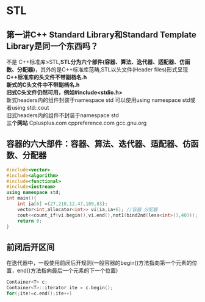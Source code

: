 # STL

## 第一讲C++ Standard Library和Standard Template Library是同一个东西吗？

不是 C++标准库>STL,**STL分为六个部件(容器、算法、迭代器、适配器、仿函数、分配器)**，其外的是C++标准库范畴,STL以头文件(Header files)形式呈现  
**C++标准库的头文件不带副档名.h**  
**新式的C头文件中不带副档名.h**  
**旧式C头文件仍然可用，例如#include<stdio.h>**  
新式headers内的组件封装于namespace std 可以使用using namespace std或者using std::cout  
旧式headers内的组件不封装于namespace std  
**三个网站**
Cplusplus.com cppreference.com gcc.gnu.org  

## 容器的六大部件：容器、算法、迭代器、适配器、仿函数、分配器  

```c++
#include<vector>
#include<algorithm>
#include<functional>
#include<iostream>
using namespace std;
int main(){
    int ia[6] ={27,210,12,47,109,83};
    vector<int,allocator<int>> vi(ia,ia+6); //容器 分配器
    cout<<count_if(vi.begin(),vi.end(),not1(bind2nd(less<int>(),40))); //算法
    return 0;
}
```

## 前闭后开区间

在迭代器中，一般使用前闭后开规则(一般容器的begin()方法指向第一个元素的位置，end()方法指向最后一个元素的下一个位置)  

```c++
Container<T> c;
Container<T>::iterator ite = c.begin();
for(;ite!=c.end();ite++)
```
